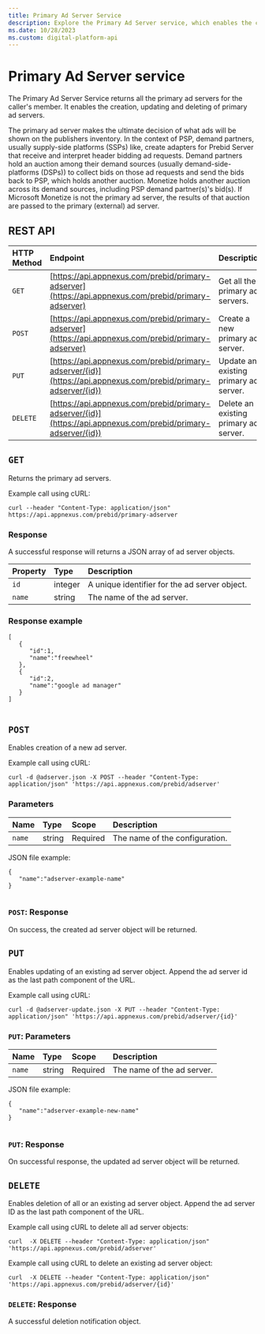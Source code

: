 ```yaml
---
title: Primary Ad Server Service
description: Explore the Primary Ad Server service, which enables the creation, updating, and deletion of primary ad servers.
ms.date: 10/28/2023
ms.custom: digital-platform-api
---
```


# Primary Ad Server service

The Primary Ad Server Service returns all the primary ad servers for the caller's member. It enables the creation, updating and deleting of primary ad servers.

The primary ad server makes the ultimate decision of what ads will be shown on the publishers inventory. In the context of PSP, demand partners, usually supply-side platforms (SSPs) like, create adapters for Prebid Server that receive and interpret header bidding ad requests. Demand partners hold an auction among their demand sources (usually demand-side-platforms (DSPs)) to collect bids on those ad requests and send the bids back to PSP, which holds another auction. Monetize holds another auction across its demand sources, including PSP demand partner(s)'s bid(s). If Microsoft Monetize is not the primary ad server, the results of that auction are passed to the primary (external) ad server.

## REST API

| HTTP Method | Endpoint | Description |
|:---|:---|:---|
| `GET` | [https://api.appnexus.com/prebid/primary-adserver](https://api.appnexus.com/prebid/primary-adserver) | Get all the primary ad servers. |
| `POST` | [https://api.appnexus.com/prebid/primary-adserver](https://api.appnexus.com/prebid/primary-adserver) | Create a new primary ad server. |
| `PUT` | [https://api.appnexus.com/prebid/primary-adserver/{id}](https://api.appnexus.com/prebid/primary-adserver/{id}) | Update an existing primary ad server. |
| `DELETE` | [https://api.appnexus.com/prebid/primary-adserver/{id}](https://api.appnexus.com/prebid/primary-adserver/{id}) | Delete an existing primary ad server. |

## `GET`

Returns the primary ad servers.

Example call using cURL:

```
curl --header "Content-Type: application/json" https://api.appnexus.com/prebid/primary-adserver
```

### Response

A successful response will returns a JSON array of ad server objects.

| Property | Type | Description |
|:---|:---|:---|
| `id` | integer | A unique identifier for the ad server object. |
| `name` | string | The name of the ad server. |

### Response example

```
[
   {
      "id":1,
      "name":"freewheel"
   },
   {
      "id":2,
      "name":"google ad manager"
   }
]            
            
```

## `POST`

Enables creation of a new ad server.

Example call using cURL:

```
curl -d @adserver.json -X POST --header "Content-Type: application/json" 'https://api.appnexus.com/prebid/adserver'
```

### Parameters

| Name | Type | Scope | Description |
|:---|:---|:---|:---|
| `name` | string | Required | The name of the configuration. |

JSON file example:

```
{
   "name":"adserver-example-name"
}            
            
```

### `POST`: Response

On success, the created ad server object will be returned.

## `PUT`

Enables updating of an existing ad server object. Append the ad server id as the last path component of the URL.

Example call using cURL:

```
curl -d @adserver-update.json -X PUT --header "Content-Type: application/json" 'https://api.appnexus.com/prebid/adserver/{id}'
```

### `PUT`: Parameters

| Name | Type | Scope | Description |
|:---|:---|:---|:---|
| `name` | string | Required | The name of the ad server. |

JSON file example:

```
{
   "name":"adserver-example-new-name"
}            
            
```

### `PUT`: Response

On successful response, the updated ad server object will be returned.

## `DELETE`

Enables deletion of all or an existing ad server object. Append the ad server ID as the last path component of the URL.

Example call using cURL to delete all ad server objects:

```
curl  -X DELETE --header "Content-Type: application/json" 'https://api.appnexus.com/prebid/adserver'
```

Example call using cURL to delete an existing ad server object:

```
curl  -X DELETE --header "Content-Type: application/json" 'https://api.appnexus.com/prebid/adserver/{id}'
```

### `DELETE`: Response

A successful deletion notification object.
